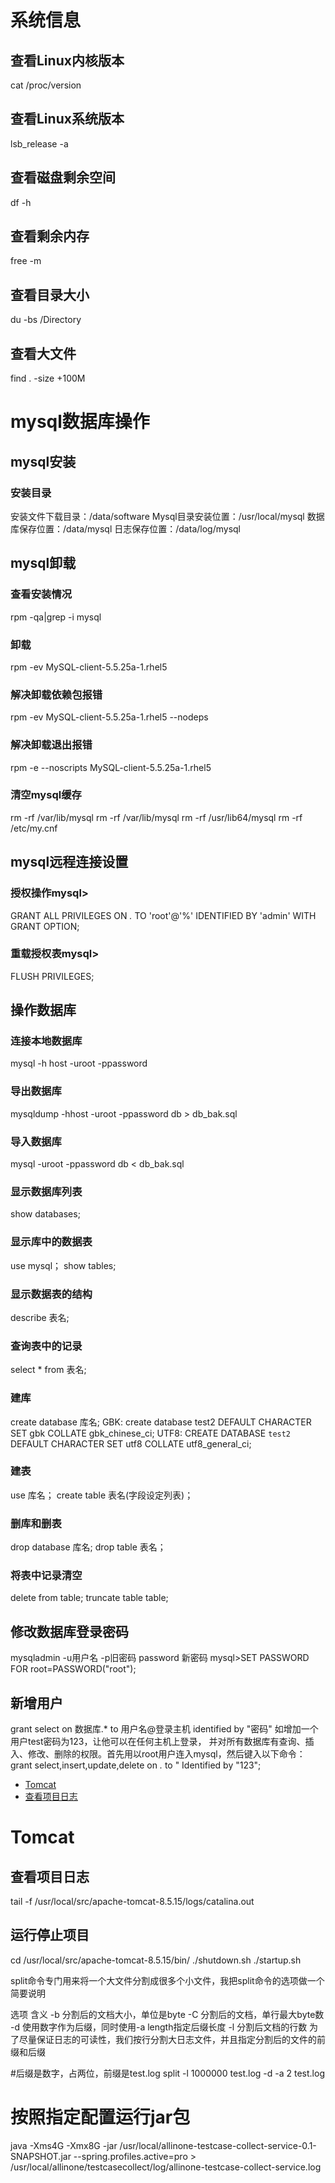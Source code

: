 # 系统信息
## 查看Linux内核版本
cat /proc/version
## 查看Linux系统版本
lsb_release -a
## 查看磁盘剩余空间
df -h
## 查看剩余内存
free -m
## 查看目录大小
du -bs /Directory
## 查看大文件
find . -size +100M

# mysql数据库操作
## mysql安装
### 安装目录
安装文件下载目录：/data/software
Mysql目录安装位置：/usr/local/mysql
数据库保存位置：/data/mysql
日志保存位置：/data/log/mysql
## mysql卸载
### 查看安装情况
rpm -qa|grep -i mysql
### 卸载
rpm -ev MySQL-client-5.5.25a-1.rhel5
### 解决卸载依赖包报错
rpm -ev MySQL-client-5.5.25a-1.rhel5 --nodeps
### 解决卸载退出报错
rpm -e --noscripts MySQL-client-5.5.25a-1.rhel5 
### 清空mysql缓存
rm -rf /var/lib/mysql
rm -rf /var/lib/mysql
rm -rf /usr/lib64/mysql
rm -rf /etc/my.cnf 
## mysql远程连接设置
### 授权操作mysql>
GRANT ALL PRIVILEGES ON *.* TO 'root'@'%' IDENTIFIED BY 'admin' WITH GRANT OPTION;
### 重载授权表mysql>
FLUSH PRIVILEGES;
## 操作数据库
### 连接本地数据库
mysql -h host -uroot -ppassword
### 导出数据库 
mysqldump -hhost -uroot -ppassword db > db_bak.sql
### 导入数据库
mysql -uroot -ppassword db < db_bak.sql
### 显示数据库列表
show databases;
### 显示库中的数据表
use mysql； 
show tables;
### 显示数据表的结构
describe 表名;
### 查询表中的记录
select * from 表名;
### 建库
create database 库名;
GBK: create database test2 DEFAULT CHARACTER SET gbk COLLATE gbk_chinese_ci;
UTF8: CREATE DATABASE `test2` DEFAULT CHARACTER SET utf8 COLLATE utf8_general_ci;
### 建表
use 库名；
create table 表名(字段设定列表)；
### 删库和删表
drop database 库名;
drop table 表名；
### 将表中记录清空
delete from table;
truncate table table;
## 修改数据库登录密码
mysqladmin -u用户名 -p旧密码 password 新密码
mysql>SET PASSWORD FOR root=PASSWORD("root");
## 新增用户
grant select on 数据库.* to 用户名@登录主机 identified by "密码"
如增加一个用户test密码为123，让他可以在任何主机上登录， 并对所有数据库有查询、插入、修改、删除的权限。首先用以root用户连入mysql，然后键入以下命令：
grant select,insert,update,delete on *.* to " Identified by "123";

* [Tomcat](#1)
* [查看项目日志](#1.1)
# Tomcat
## 查看项目日志
tail -f /usr/local/src/apache-tomcat-8.5.15/logs/catalina.out
## 运行停止项目
cd /usr/local/src/apache-tomcat-8.5.15/bin/
./shutdown.sh
./startup.sh

split命令专门用来将一个大文件分割成很多个小文件，我把split命令的选项做一个简要说明

选项	含义
-b	分割后的文档大小，单位是byte
-C	分割后的文档，单行最大byte数
-d	使用数字作为后缀，同时使用-a length指定后缀长度
-l	分割后文档的行数
为了尽量保证日志的可读性，我们按行分割大日志文件，并且指定分割后的文件的前缀和后缀

#后缀是数字，占两位，前缀是test.log
split -l 1000000 test.log -d -a 2 test.log
# 按照指定配置运行jar包
java -Xms4G -Xmx8G -jar /usr/local/allinone-testcase-collect-service-0.1-SNAPSHOT.jar --spring.profiles.active=pro > /usr/local/allinone/testcasecollect/log/allinone-testcase-collect-service.log
